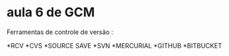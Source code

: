 # aula 6 de GCM



Ferramentas de controle de versão :

*RCV
*CVS
*SOURCE SAVE
*SVN
*MERCURIAL
*GITHUB
*BITBUCKET
